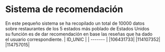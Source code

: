 # Sistema de recomendación
En este pequeño sistema se ha recopilado un total de 10000 datos  
sobre restaurantes de los 5 estados más poblado de Estados Unidos  
su función es de dar recomendación en base las reseñas que ha dado  
el usuario correspondiente.
| ID_UNIC |
| ------- |
|106431733|
|114107352|
|114757015|
